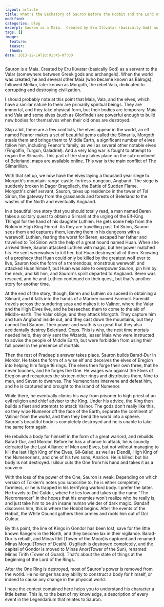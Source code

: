 ```yaml
---
layout: article
title: What's the Backstory of Sauron Before the Hobbit and the Lord of the Rings?
modified:
categories: blog
excerpt: Sauron is a Maia.  Created by Eru Ilúvatar (basically God) as a servant to the Valar (somewhere between Greek gods and archangels). 
tags: []
image:
  feature:
  teaser:
  thumb:
date: 2013-12-14T10:01:45-07:00
---
```


Sauron is a Maia.  Created by Eru Ilúvatar (basically God) as a servant to the Valar (somewhere between Greek gods and archangels).  When the world was created, he and several other Maia (who became known as Balrogs), followed Melkor, later known as Morgoth, the rebel Vala, dedicated to corrupting and destroying civilization.  

I should probably note at this point that Maia, Vala, and the elves, which have a similar nature to them are primarily spiritual beings.  They are immortal, and they take physical form, but their bodies are temporary.  Maia and Vala and some elves (such as Glorfindel) are powerful enough to build new bodies for themselves when their old ones are destroyed.

Skip a bit, there are a few conflicts, the elves appear in the world, an elf named Feanor makes a set of beautiful gems called the Silmarils, Morgoth steals them and brings them to Middle Earth, a significant number of elves follow him, including Feanor's family, as well as several other notable elves (Fingolfin, Turgon, Galadriel). And a very long war is fought to attempt to regain the Silmarils.  This part of the story takes place on the sub-continent of Beleriand, maps are available online. This war is the main conflict of The Silmarillion.

With that set up, we now have the elves laying a thousand year siege to Morgoth's mountain-range-castle-fortress-dungeon, Angband.  The siege is suddenly broken in Dagor Bragollach, the Battle of Sudden Flame. Morgoth's chief servant, Sauron, takes up residence in the tower of Tol Sirion, the gateway from the grasslands and forests of Beleriand to the wastes of the North and eventually Angband.

In a beautiful love story that you should totally read, a man named Beren takes a solitary quest to obtain a Silmaril at the urging of the Elf-King Thingol for the hand of his daughter Luthien.  He gets some help from the Noldorin High King Finrod.  As they are travelling past Tol Sirion, Sauron sees them and captures them, leaving them in his dungeons with a werewolf.  Luthien, fearing the worst for Beren, escaped her father and travelled to Tol Sirion with the help of a great hound named Huan.  When she arrived there, Sauron attacked Luthien with magic, but her power matched his.  He sent werewolves to kill her, but Huan destroyed all of them.  Knowing of a prophecy that Huan could only be killed by the greatest wolf ever to live, Sauron took the form of a tremendous, monstrous werewolf, and attacked Huan himself, but Huan was able to overpower Sauron, pin him by the neck, and kill him, and Sauron's spirit departed to Angband. Beren was rescued, and he and Luthien continued on their quest, but that's another story for another time.

At the end of the story, though, Beren and Luthien do suceed in obtaining a Silmaril, and it falls into the hands of a Mariner named Earendil. Earendil travels across the sundering seas and makes it to Valinor, where the Valar and the High Elves live, and he beseeched them to come to the aid of Middle-earth.  The Valar oblige, and they attack Morgoth.  They capture him and turn Angband inside out, and they cast down the mountains, but they cannot find Sauron. Their power and wrath is so great that they also accidentally destroy Beleriand.  Oops.  This is why, the next time mortals needed help, they only sent the Wizards, lesser Maia who were instructed to advise the people of Middle Earth, but were forbidden from using their full power in the presence of mortals.

Then the rest of Pradeep's answer takes place.  Sauron builds Barad-Dur in Mordor.  He takes the form of a wise elf and deceives the elves of Eregion into helping him forge 16 rings.  The elves then forge their own three, that he never touches, and he forges the One.  He wages war against the Elves of Eregion and recaptures the sixteen other rings and distributes them, Nine to men, and Seven to dwarves. The Numenorians intervene and defeat him, and he is captured and brought to the island of Numenor. 

While there, he eventually climbs his way from prisoner to high priest of an evil religion and chief adviser to the King.  Under his advice, the King then builds a fleet and attempts to attack Valinor.  The gods don't really like this, so they wipe Numenor off the face of the Earth, separate the continent of Valinor from the world, and then they bend the world into a sphere.  Sauron's beautiful body is completely destroyed and he is unable to take the same form again.

He rebuilds a body for himself in the form of a great warlord, and rebuilds Barad-Dur, and Mordor. Before he has a chance to attack, he is soundly defeated by the Last Alliance of Men and Elves, but not without managing to kill the last High King of the Elves, Gil-Galad, as well as Elendil, High King of the Numenorians, and one of his two sons, Anarion. He is killed, but his body is not destroyed.  Isildur cuts the One from his hand and takes it as a souvenir.

With the loss of the power of the One, Sauron is weak.  Depending on which version of Tolkien's notes you subscribe to, he is either completely formless, or he is trapped in his terrifying warlord body.  I prefer the latter. He travels to Dol Guldur, where he lies low and takes up the name "The Necromancer" in the hopes that his enemies won't realize who he really is, and just take him to be an insane human wielder of dark magic.  Gandalf discovers him, this is where the Hobbit begins.  After the events of the Hobbit, the White Council gathers their armies and roots him out of Dol Guldur.

By this point, the line of Kings in Gondor has been lost, save for the little known Rangers in the North, and they become lax in their vigilance. Barad-Dur is rebuilt, and Minas Ithil (Tower of the Moon)is captured and renamed Minas Morgul(Tower of Death). Osgiliath is destroyed completely, and the capital of Gondor is moved to Minas Anor(Tower of the Sun), renamed Minas Tirith (Tower of Guard). That's about the state of things at the beginning of the Lord of the Rings. 

After the One Ring is destroyed, most of Sauron's power is removed from the world.  He no longer has any ability to construct a body for himself, or indeed to cause any change in the physical world.

I hope the context contained here helps you to understand his character a little better. This is, to the best of my knowledge, a description of every event in the Legendarium that relates to Sauron.